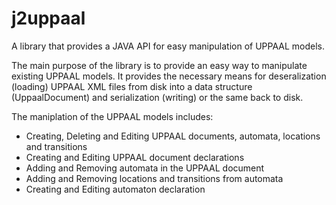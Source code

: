 # j2uppaal

A library that provides a JAVA API for easy manipulation of UPPAAL models.

The main purpose of the library is to provide an easy way to manipulate existing UPPAAL models. It provides the necessary means for deseralization (loading) UPPAAL XML files from disk into a data structure (UppaalDocument) and serialization (writing) or the same back to disk.

The maniplation of the UPPAAL models includes: 
- Creating, Deleting and Editing UPPAAL documents, automata, locations and transitions
- Creating and Editing UPPAAL document declarations
- Adding and Removing automata in the UPPAAL document
- Adding and Removing locations and transitions from automata
- Creating and Editing automaton declaration


